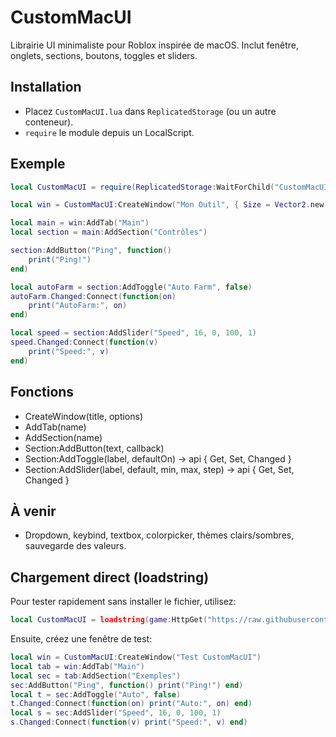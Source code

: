 # CustomMacUI

Librairie UI minimaliste pour Roblox inspirée de macOS. Inclut fenêtre, onglets, sections, boutons, toggles et sliders.

## Installation
- Placez `CustomMacUI.lua` dans `ReplicatedStorage` (ou un autre conteneur).
- `require` le module depuis un LocalScript.

## Exemple
```lua
local CustomMacUI = require(ReplicatedStorage:WaitForChild("CustomMacUI"))

local win = CustomMacUI:CreateWindow("Mon Outil", { Size = Vector2.new(600, 420) })

local main = win:AddTab("Main")
local section = main:AddSection("Contrôles")

section:AddButton("Ping", function()
    print("Ping!")
end)

local autoFarm = section:AddToggle("Auto Farm", false)
autoFarm.Changed:Connect(function(on)
    print("AutoFarm:", on)
end)

local speed = section:AddSlider("Speed", 16, 0, 100, 1)
speed.Changed:Connect(function(v)
    print("Speed:", v)
end)
```

## Fonctions
- CreateWindow(title, options)
- AddTab(name)
- AddSection(name)
- Section:AddButton(text, callback)
- Section:AddToggle(label, defaultOn) -> api { Get, Set, Changed }
- Section:AddSlider(label, default, min, max, step) -> api { Get, Set, Changed }

## À venir
- Dropdown, keybind, textbox, colorpicker, thèmes clairs/sombres, sauvegarde des valeurs.

## Chargement direct (loadstring)
Pour tester rapidement sans installer le fichier, utilisez:

```lua
local CustomMacUI = loadstring(game:HttpGet("https://raw.githubusercontent.com/vabalata1/RobloxLib/main/CustomMacUI.lua"))()
```

Ensuite, créez une fenêtre de test:

```lua
local win = CustomMacUI:CreateWindow("Test CustomMacUI")
local tab = win:AddTab("Main")
local sec = tab:AddSection("Exemples")
sec:AddButton("Ping", function() print("Ping!") end)
local t = sec:AddToggle("Auto", false)
t.Changed:Connect(function(on) print("Auto:", on) end)
local s = sec:AddSlider("Speed", 16, 0, 100, 1)
s.Changed:Connect(function(v) print("Speed:", v) end)
```